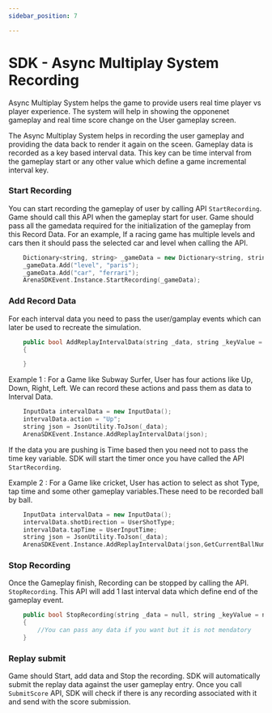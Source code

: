 ```yaml
---
sidebar_position: 7

---
```


# SDK - Async Multiplay System Recording

Async Multiplay System helps the game to provide users real time player vs player experience. The system will help in showing the opponenet gameplay and real time score change on the User gameplay screen.

The Async Multiplay System helps in recording the user gameplay and providing the data back to render it again on the sceen. Gameplay data is recorded as a key based interval data. This key can be time interval from the gameplay start or any other value which define a game incremental interval key.

### Start Recording
You can start recording the gameplay of user by calling API `StartRecording`. Game should call this API when the gameplay start for user. Game should pass all the gamedata required for the initialization of the gameplay from this Record Data. For an example, If a racing game has multiple levels and cars then it should pass the selected car and level when calling the API.

```cpp
    Dictionary<string, string> _gameData = new Dictionary<string, string>();
    _gameData.Add("level", "paris");
    _gameData.Add("car", "ferrari");
    ArenaSDKEvent.Instance.StartRecording(_gameData);
```

### Add Record Data
For each interval data you need to pass the user/gamplay events which can later be used to recreate the simulation. 

```cpp
    public bool AddReplayIntervalData(string _data, string _keyValue = null)
    {

    }
```

Example 1 : For a Game like Subway Surfer, User has four actions like Up, Down, Right, Left. We can record these actions and pass them as data to Interval Data.

```cpp
    InputData intervalData = new InputData();
    intervalData.action = "Up";
    string json = JsonUtility.ToJson(_data);
    ArenaSDKEvent.Instance.AddReplayIntervalData(json);
```
If the data you are pushing is Time based then you need not to pass the time key variable. SDK will start the timer once you have called the API `StartRecording`.

Example 2 : For a Game like cricket, User has action to select as shot Type, tap time and some other gameplay variables.These need to be recorded ball by ball. 

```cpp
    InputData intervalData = new InputData();
    intervalData.shotDirection = UserShotType;
    intervalData.tapTime = UserInputTime;
    string json = JsonUtility.ToJson(_data);
    ArenaSDKEvent.Instance.AddReplayIntervalData(json,GetCurrentBallNumber());
```

### Stop Recording

Once the Gameplay finish, Recording can be stopped by calling the API. `StopRecording`. This API will add 1 last interval data which define end of the gameplay event.

```cpp
    public bool StopRecording(string _data = null, string _keyValue = null)
    {
        //You can pass any data if you want but it is not mendatory
    }
```

### Replay submit

Game should Start, add data and Stop the recording. SDK will automatically submit the replay data against the user gameplay entry. Once you call `SubmitScore` API, SDK will check if there is any recording associated with it and send with the score submission.
